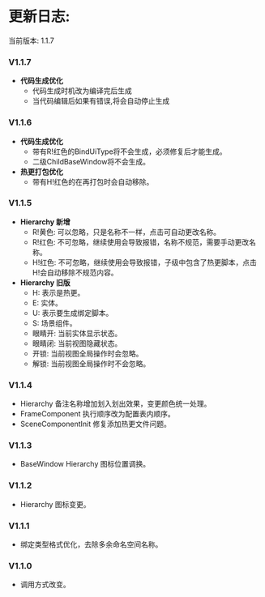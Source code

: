 # 更新日志:

当前版本: 1.1.7

### V1.1.7
- **代码生成优化**
  - 代码生成时机改为编译完后生成
  - 当代码编辑后如果有错误,将会自动停止生成

### V1.1.6
- **代码生成优化**
  - 带有R!红色的BindUiType将不会生成，必须修复后才能生成。
  - 二级ChildBaseWindow将不会生成。
- **热更打包优化**
  - 带有H!红色的在再打包时会自动移除。

### V1.1.5
- **Hierarchy 新增**
  - R!黄色: 可以忽略，只是名称不一样，点击可自动更改名称。
  - R!红色: 不可忽略，继续使用会导致报错，名称不规范，需要手动更改名称。
  - H!红色: 不可忽略，继续使用会导致报错，子级中包含了热更脚本，点击H!会自动移除不规范内容。
- **Hierarchy 旧版**
  - H: 表示是热更。
  - E: 实体。
  - U: 表示要生成绑定脚本。
  - S: 场景组件。
  - 眼睛开: 当前实体显示状态。
  - 眼睛闭: 当前视图隐藏状态。
  - 开锁: 当前视图全局操作时会忽略。
  - 解锁: 当前视图全局操作时不会忽略。

### V1.1.4
- Hierarchy 备注名称增加划入划出效果，变更颜色统一处理。
- FrameComponent 执行顺序改为配置表内顺序。
- SceneComponentInit 修复添加热更文件问题。

### V1.1.3
- BaseWindow Hierarchy 图标位置调换。

### V1.1.2
- Hierarchy 图标变更。

### V1.1.1
- 绑定类型格式优化，去除多余命名空间名称。

### V1.1.0
- 调用方式改变。
